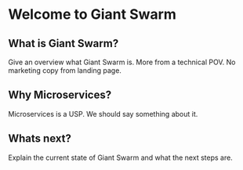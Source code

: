 # Welcome to Giant Swarm

## What is Giant Swarm?

Give an overview what Giant Swarm is. More from a technical POV. No marketing copy from landing page.

## Why Microservices?

Microservices is a USP. We should say something about it.


## Whats next?

Explain the current state of Giant Swarm and what the next steps are.
